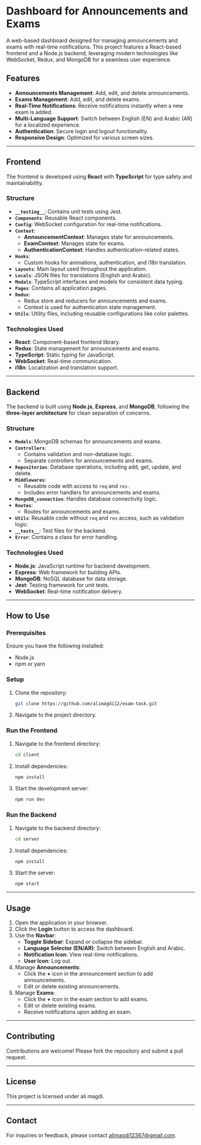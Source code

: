 
# Dashboard for Announcements and Exams

A web-based dashboard designed for managing announcements and exams with real-time notifications. This project features a React-based frontend and a Node.js backend, leveraging modern technologies like WebSocket, Redux, and MongoDB for a seamless user experience.

## Features

- **Announcements Management**: Add, edit, and delete announcements.
- **Exams Management**: Add, edit, and delete exams.
- **Real-Time Notifications**: Receive notifications instantly when a new exam is added.
- **Multi-Language Support**: Switch between English (EN) and Arabic (AR) for a localized experience.
- **Authentication**: Secure login and logout functionality.
- **Responsive Design**: Optimized for various screen sizes.

---

## Frontend

The frontend is developed using **React** with **TypeScript** for type safety and maintainability.

### Structure

- **`__testing__`**: Contains unit tests using Jest.
- **`Components`**: Reusable React components.
- **`Config`**: WebSocket configuration for real-time notifications.
- **`Context`**: 
  - **AnnouncementContext**: Manages state for announcements.
  - **ExamContext**: Manages state for exams.
  - **AuthenticationContext**: Handles authentication-related states.
- **`Hooks`**: 
  - Custom hooks for animations, authentication, and i18n translation.
- **`Layouts`**: Main layout used throughout the application.
- **`Locals`**: JSON files for translations (English and Arabic).
- **`Modals`**: TypeScript interfaces and models for consistent data typing.
- **`Pages`**: Contains all application pages.
- **`Redux`**:
  - Redux store and reducers for announcements and exams.
  - Context is used for authentication state management.
- **`Utils`**: Utility files, including reusable configurations like color palettes.

### Technologies Used

- **React**: Component-based frontend library.
- **Redux**: State management for announcements and exams.
- **TypeScript**: Static typing for JavaScript.
- **WebSocket**: Real-time communication.
- **i18n**: Localization and translation support.

---

## Backend

The backend is built using **Node.js**, **Express**, and **MongoDB**, following the **three-layer architecture** for clean separation of concerns.

### Structure

- **`Models`**: MongoDB schemas for announcements and exams.
- **`Controllers`**: 
  - Contains validation and non-database logic.
  - Separate controllers for announcements and exams.
- **`Repositories`**: Database operations, including add, get, update, and delete.
- **`Middlewares`**: 
  - Reusable code with access to `req` and `res`.
  - Includes error handlers for announcements and exams.
- **`MongoDB_connection`**: Handles database connectivity logic.
- **`Routes`**: 
  - Routes for announcements and exams.
- **`Utils`**: Reusable code without `req` and `res` access, such as validation logic.
- **`__tests__`**: Test files for the backend.
- **`Error`**: Contains a class for error handling.

### Technologies Used

- **Node.js**: JavaScript runtime for backend development.
- **Express**: Web framework for building APIs.
- **MongoDB**: NoSQL database for data storage.
- **Jest**: Testing framework for unit tests.
- **WebSocket**: Real-time notification delivery.

---

## How to Use

### Prerequisites

Ensure you have the following installed:
- Node.js
- npm or yarn

### Setup

1. Clone the repository:
   ```bash
   git clone https://github.com/alimagdi12/exam-task.git
   ```
2. Navigate to the project directory.

### Run the Frontend

1. Navigate to the frontend directory:
   ```bash
   cd client
   ```
2. Install dependencies:
   ```bash
   npm install
   ```
3. Start the development server:
   ```bash
   npm run dev
   ```

### Run the Backend

1. Navigate to the backend directory:
   ```bash
   cd server
   ```
2. Install dependencies:
   ```bash
   npm install
   ```
3. Start the server:
   ```bash
   npm start
   ```

---

## Usage

1. Open the application in your browser.
2. Click the **Login** button to access the dashboard.
3. Use the **Navbar**:
   - **Toggle Sidebar**: Expand or collapse the sidebar.
   - **Language Selector (EN/AR)**: Switch between English and Arabic.
   - **Notification Icon**: View real-time notifications.
   - **User Icon**: Log out.
4. Manage **Announcements**:
   - Click the **+** icon in the announcement section to add announcements.
   - Edit or delete existing announcements.
5. Manage **Exams**:
   - Click the **+** icon in the exam section to add exams.
   - Edit or delete existing exams.
   - Receive notifications upon adding an exam.

---

## Contributing

Contributions are welcome! Please fork the repository and submit a pull request.

---

## License

This project is licensed under ali magdi.

---

## Contact

For inquiries or feedback, please contact [alimagdi12367@gmail.com](mailto:alimagdi12367@gmail.com).
